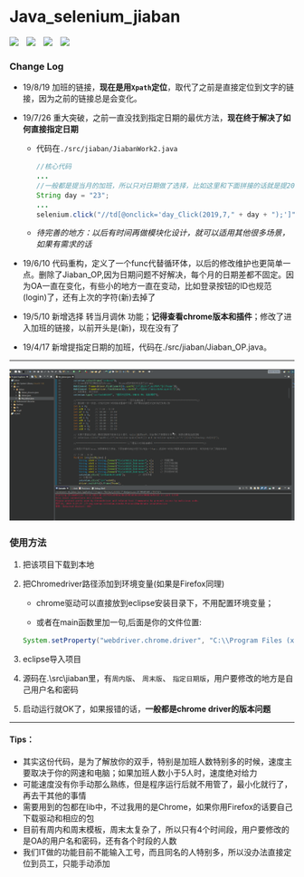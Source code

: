 # Java_selenium_jiaban
![](https://img.shields.io/badge/Fast-High%20Efficiency-success.svg)&emsp;![](https://img.shields.io/badge/author-%E7%8E%8B%20%E7%A3%8A-red.svg)&emsp;![](https://img.shields.io/github/commit-activity/y/397179459/Java-selenium_jiaban.svg)&emsp;![](https://img.shields.io/github/languages/top/397179459/Java-selenium_jiaban.svg?color=red)
### Change Log

- 19/8/19 加班的链接，**现在是用`Xpath`定位**，取代了之前是直接定位到文字的链接，因为之前的链接总是会变化。

* 19/7/26 重大突破，之前一直没找到指定日期的最优方法，**现在终于解决了如何直接指定日期**

  * 代码在`./src/jiaban/JiabanWork2.java`

    ```java
    //核心代码
    ...
    //一般都是提当月的加班，所以只对日期做了选择，比如这里和下面拼接的话就是提2019/7/23的加班
    String day = "23";   
    ...
    selenium.click("//td[@onclick='day_Click(2019,7," + day + ");']");
    ```

  * *待完善的地方：以后有时间再做模块化设计，就可以适用其他很多场景，如果有需求的话*

* 19/6/10 代码重构，定义了一个func代替循环体，以后的修改维护也更简单一点。删除了Jiaban_OP,因为日期问题不好解决，每个月的日期差都不固定。因为OA一直在变化，有些小的地方一直在变动，比如登录按钮的ID也规范(login)了，还有上次的字符(新)去掉了
* 19/5/10 新增选择 转当月调休 功能；**记得查看chrome版本和插件**；修改了进入加班的链接，以前开头是(新)，现在没有了
* 19/4/17 新增提指定日期的加班，代码在./src/jiaban/Jiaban_OP.java。

-----
![](https://github.com/397179459/Java-selenium_jiaban/blob/master/gif/jiaban.gif)
### 使用方法

1. 把该项目下载到本地

2. 把Chromedriver路径添加到环境变量(如果是Firefox同理) 
	
	* chrome驱动可以直接放到eclipse安装目录下，不用配置环境变量；
	
	* 或者在main函数里加一句,后面是你的文件位置:
	
	```java
	System.setProperty("webdriver.chrome.driver", "C:\\Program Files (x86)\\Google\\Chrome\\Application\\chromedriver.exe");
	```
	
3. eclipse导入项目   

4. 源码在.\src\jiaban里，有`周内版`、 `周末版`、 `指定日期版`，用户要修改的地方是自己用户名和密码

5. 启动运行就OK了，如果报错的话，**一般都是chrome driver的版本问题**
-----
#### Tips：
* 其实这份代码，是为了解放你的双手，特别是加班人数特别多的时候，速度主要取决于你的网速和电脑；如果加班人数小于5人时，速度绝对给力
* 可能速度没有你手动那么熟练，但是程序运行后就不用管了，最小化就行了，再去干其他的事情
* 需要用到的包都在lib中，不过我用的是Chrome，如果你用Firefox的话要自己下载驱动和相应的包
* 目前有周内和周末模板，周末太复杂了，所以只有4个时间段，用户要修改的是OA的用户名和密码，还有各个时段的人数
* 我们IT做的功能目前不能输入工号，而且同名的人特别多，所以没办法直接定位到员工，只能手动添加
